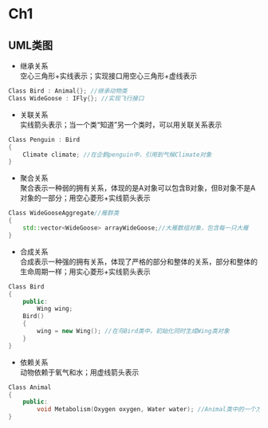 # Ch1
## UML类图
* 继承关系<br>
空心三角形+实线表示；实现接口用空心三角形+虚线表示
```C++
Class Bird : Animal{}; //继承动物类
Class WideGoose : IFly{}; //实现飞行接口
```
* 关联关系<br>
实线箭头表示；当一个类“知道”另一个类时，可以用关联关系表示
```C++
Class Penguin : Bird
{
    Climate climate; //在企鹅penguin中，引用到气候Climate对象
}
```
* 聚合关系<br>
聚合表示一种弱的拥有关系，体现的是A对象可以包含B对象，但B对象不是A对象的一部分；用空心菱形+实线箭头表示
```C++
Class WideGooseAggregate//雁群类
{
    std::vector<WideGoose> arrayWideGoose;//大雁数组对象，包含每一只大雁
}
```
* 合成关系<br>
合成表示一种强的拥有关系，体现了严格的部分和整体的关系，部分和整体的生命周期一样；用实心菱形+实线箭头表示
```C++
Class Bird
{
    public:
        Wing wing;
    Bird()
    {
        wing = new Wing(); //在鸟Bird类中，初始化同时生成Wing类对象
    }
}
```
* 依赖关系<br>
动物依赖于氧气和水；用虚线箭头表示
```C++
Class Animal
{
    public:
        void Metabolism(Oxygen oxygen, Water water); //Animal类中的一个方法依赖于氧气Oxygen类和水Water类
}
```